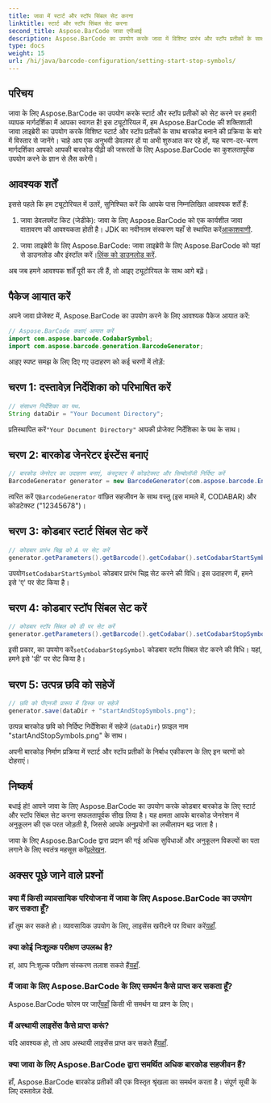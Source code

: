 ```yaml
---
title: जावा में स्टार्ट और स्टॉप सिंबल सेट करना
linktitle: स्टार्ट और स्टॉप सिंबल सेट करना
second_title: Aspose.BarCode जावा एपीआई
description: Aspose.BarCode का उपयोग करके जावा में विशिष्ट प्रारंभ और स्टॉप प्रतीकों के साथ अनुकूलित कोडबार बारकोड उत्पन्न करें। निर्बाध एकीकरण के लिए हमारी चरण-दर-चरण मार्गदर्शिका का पालन करें।
type: docs
weight: 15
url: /hi/java/barcode-configuration/setting-start-stop-symbols/
---
```


## परिचय

जावा के लिए Aspose.BarCode का उपयोग करके स्टार्ट और स्टॉप प्रतीकों को सेट करने पर हमारी व्यापक मार्गदर्शिका में आपका स्वागत है! इस ट्यूटोरियल में, हम Aspose.BarCode की शक्तिशाली जावा लाइब्रेरी का उपयोग करके विशिष्ट स्टार्ट और स्टॉप प्रतीकों के साथ बारकोड बनाने की प्रक्रिया के बारे में विस्तार से जानेंगे। चाहे आप एक अनुभवी डेवलपर हों या अभी शुरुआत कर रहे हों, यह चरण-दर-चरण मार्गदर्शिका आपको आपकी बारकोड पीढ़ी की जरूरतों के लिए Aspose.BarCode का कुशलतापूर्वक उपयोग करने के ज्ञान से लैस करेगी।

## आवश्यक शर्तें

इससे पहले कि हम ट्यूटोरियल में उतरें, सुनिश्चित करें कि आपके पास निम्नलिखित आवश्यक शर्तें हैं:

1.  जावा डेवलपमेंट किट (जेडीके): जावा के लिए Aspose.BarCode को एक कार्यशील जावा वातावरण की आवश्यकता होती है। JDK का नवीनतम संस्करण यहाँ से स्थापित करें[आकाशवाणी](https://www.oracle.com/java/technologies/javase-downloads.html).

2.  जावा लाइब्रेरी के लिए Aspose.BarCode: जावा लाइब्रेरी के लिए Aspose.BarCode को यहां से डाउनलोड और इंस्टॉल करें।[लिंक को डाउनलोड करें](https://releases.aspose.com/barcode/java/).

अब जब हमने आवश्यक शर्तें पूरी कर ली हैं, तो आइए ट्यूटोरियल के साथ आगे बढ़ें।

## पैकेज आयात करें

अपने जावा प्रोजेक्ट में, Aspose.BarCode का उपयोग करने के लिए आवश्यक पैकेज आयात करें:

```java
// Aspose.BarCode कक्षाएं आयात करें
import com.aspose.barcode.CodabarSymbol;
import com.aspose.barcode.generation.BarcodeGenerator;
```

आइए स्पष्ट समझ के लिए दिए गए उदाहरण को कई चरणों में तोड़ें:

## चरण 1: दस्तावेज़ निर्देशिका को परिभाषित करें

```java
// संसाधन निर्देशिका का पथ.
String dataDir = "Your Document Directory";
```

 प्रतिस्थापित करें`"Your Document Directory"` आपकी प्रोजेक्ट निर्देशिका के पथ के साथ।

## चरण 2: बारकोड जेनरेटर इंस्टेंस बनाएं

```java
// बारकोड जेनरेटर का उदाहरण बनाएं, कंस्ट्रक्टर में कोडटेक्स्ट और सिम्बोलॉजी निर्दिष्ट करें
BarcodeGenerator generator = new BarcodeGenerator(com.aspose.barcode.EncodeTypes.CODABAR, "12345678");
```

 त्वरित करें ए`BarcodeGenerator` वांछित सहजीवन के साथ वस्तु (इस मामले में, CODABAR) और कोडटेक्स्ट ("12345678")।

## चरण 3: कोडबार स्टार्ट सिंबल सेट करें

```java
// कोडबार प्रारंभ चिह्न को A पर सेट करें
generator.getParameters().getBarcode().getCodabar().setCodabarStartSymbol(CodabarSymbol.A);
```

 उपयोग`setCodabarStartSymbol` कोडबार प्रारंभ चिह्न सेट करने की विधि। इस उदाहरण में, हमने इसे 'ए' पर सेट किया है।

## चरण 4: कोडबार स्टॉप सिंबल सेट करें

```java
// कोडबार स्टॉप सिंबल को डी पर सेट करें
generator.getParameters().getBarcode().getCodabar().setCodabarStopSymbol(CodabarSymbol.D);
```

 इसी प्रकार, का उपयोग करें`setCodabarStopSymbol` कोडबार स्टॉप सिंबल सेट करने की विधि। यहां, हमने इसे 'डी' पर सेट किया है।

## चरण 5: उत्पन्न छवि को सहेजें

```java
// छवि को पीएनजी प्रारूप में डिस्क पर सहेजें
generator.save(dataDir + "startAndStopSymbols.png");
```

उत्पन्न बारकोड छवि को निर्दिष्ट निर्देशिका में सहेजें (`dataDir`) फ़ाइल नाम "startAndStopSymbols.png" के साथ।

अपनी बारकोड निर्माण प्रक्रिया में स्टार्ट और स्टॉप प्रतीकों के निर्बाध एकीकरण के लिए इन चरणों को दोहराएं।

## निष्कर्ष

बधाई हो! आपने जावा के लिए Aspose.BarCode का उपयोग करके कोडबार बारकोड के लिए स्टार्ट और स्टॉप सिंबल सेट करना सफलतापूर्वक सीख लिया है। यह क्षमता आपके बारकोड जेनरेशन में अनुकूलन की एक परत जोड़ती है, जिससे आपके अनुप्रयोगों का लचीलापन बढ़ जाता है।

 जावा के लिए Aspose.BarCode द्वारा प्रदान की गई अधिक सुविधाओं और अनुकूलन विकल्पों का पता लगाने के लिए स्वतंत्र महसूस करें[प्रलेखन](https://reference.aspose.com/barcode/java/).

## अक्सर पूछे जाने वाले प्रश्नों

### क्या मैं किसी व्यावसायिक परियोजना में जावा के लिए Aspose.BarCode का उपयोग कर सकता हूँ?
 हाँ तुम कर सकते हो। व्यावसायिक उपयोग के लिए, लाइसेंस खरीदने पर विचार करें[यहाँ](https://purchase.aspose.com/buy).

### क्या कोई निःशुल्क परीक्षण उपलब्ध है?
 हां, आप नि:शुल्क परीक्षण संस्करण तलाश सकते हैं[यहाँ](https://releases.aspose.com/).

### मैं जावा के लिए Aspose.BarCode के लिए समर्थन कैसे प्राप्त कर सकता हूँ?
 Aspose.BarCode फोरम पर जाएँ[यहाँ](https://forum.aspose.com/c/barcode/13) किसी भी समर्थन या प्रश्न के लिए।

### मैं अस्थायी लाइसेंस कैसे प्राप्त करूं?
 यदि आवश्यक हो, तो आप अस्थायी लाइसेंस प्राप्त कर सकते हैं[यहाँ](https://purchase.aspose.com/temporary-license/).

### क्या जावा के लिए Aspose.BarCode द्वारा समर्थित अधिक बारकोड सहजीवन हैं?
हाँ, Aspose.BarCode बारकोड प्रतीकों की एक विस्तृत श्रृंखला का समर्थन करता है। संपूर्ण सूची के लिए दस्तावेज़ देखें.

